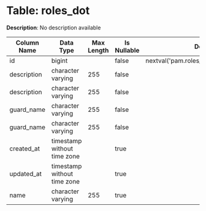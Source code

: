 # Table: roles_dot

**Description**: No description available

| Column Name | Data Type | Max Length | Is Nullable | Default | Primary Key | Foreign Key |
|-------------|-----------|------------|-------------|---------|-------------|-------------|
| id | bigint |  | false | nextval('pam.roles_dot_id_seq'::regclass) | roles_dot | roles_dot |
| description | character varying | 255 | false |  | roles_dot | roles_dot |
| description | character varying | 255 | false |  | roles_dot | roles_dot |
| guard_name | character varying | 255 | false |  | roles_dot | roles_dot |
| guard_name | character varying | 255 | false |  | roles_dot | roles_dot |
| created_at | timestamp without time zone |  | true |  |  |  |
| updated_at | timestamp without time zone |  | true |  |  |  |
| name | character varying | 255 | true |  |  |  |
